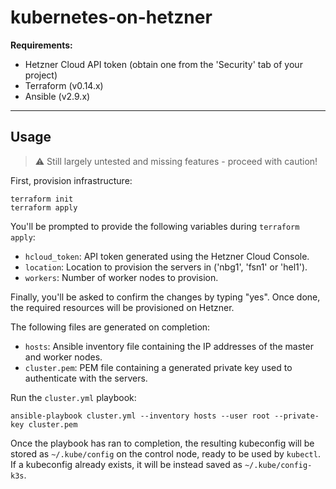 # kubernetes-on-hetzner

**Requirements:**

- Hetzner Cloud API token (obtain one from the 'Security' tab of your project)
- Terraform (v0.14.x)
- Ansible (v2.9.x)

---

## Usage

> :warning: Still largely untested and missing features - proceed with caution!

First, provision infrastructure:

```shell
terraform init
terraform apply
```

You'll be prompted to provide the following variables during `terraform apply`:

* `hcloud_token`: API token generated using the Hetzner Cloud Console.
* `location`: Location to provision the servers in ('nbg1', 'fsn1' or 'hel1').
* `workers`: Number of worker nodes to provision.

Finally, you'll be asked to confirm the changes by typing "yes". Once done, the required resources will be provisioned on Hetzner.

The following files are generated on completion:

* `hosts`: Ansible inventory file containing the IP addresses of the master and worker nodes.
* `cluster.pem`: PEM file containing a generated private key used to authenticate with the servers.

Run the `cluster.yml` playbook:

```shell
ansible-playbook cluster.yml --inventory hosts --user root --private-key cluster.pem
```

Once the playbook has ran to completion, the resulting kubeconfig will be stored as `~/.kube/config` on the control node, ready to be used by `kubectl`. If a kubeconfig already exists, it will be instead saved as `~/.kube/config-k3s`.

